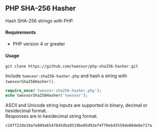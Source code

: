 ## PHP SHA-256 Hasher

Hash SHA-256 strings with PHP.

#### Requirements

- PHP version 4 or greater

#### Usage

``` console
git clone https://github.com/twexxor/php-sha256-hasher.git
```

Include `twexxor-sha256-hasher.php` and hash a string with `twexxorSha256Hasher()`.

``` php
require_once('twexxor-sha256-hasher.php');
echo twexxorSha256Hasher('twexxor');
```

ASCII and Unicode string inputs are supported in binary, decimal or hexidecimal format.  
Responses are in hexidecimal string format.

``` console
c24ff22de19a7e809a6547045dba9519be05d92ef4ff0eb45559de884e6e717a
```

